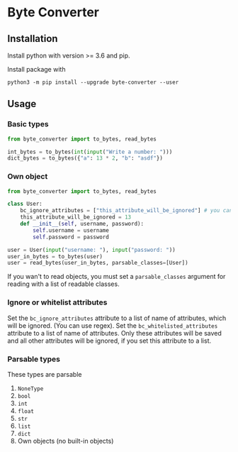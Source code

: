 # Byte Converter

## Installation

Install python with version >= 3.6 and pip.

Install package with
```shell script
python3 -m pip install --upgrade byte-converter --user
```

## Usage

### Basic types

```python
from byte_converter import to_bytes, read_bytes

int_bytes = to_bytes(int(input("Write a number: ")))
dict_bytes = to_bytes({"a": 13 * 2, "b": "asdf"})
```

### Own object

```python
from byte_converter import to_bytes, read_bytes

class User:
    bc_ignore_attributes = ["this_attribute_will_be_ignored"] # you can use regex also
    this_attribute_will_be_ignored = 13
    def __init__(self, username, password):
        self.username = username
        self.password = password

user = User(input("username: "), input("password: "))
user_in_bytes = to_bytes(user)
user = read_bytes(user_in_bytes, parsable_classes=[User])
```

If you wan't to read objects, you must set a `parsable_classes` argument for reading with a list of readable classes.

### Ignore or whitelist attributes

Set the ``bc_ignore_attributes`` attribute to a list of name of attributes, which will be ignored. (You can use regex).
Set the ``bc_whitelisted_attributes`` attribute to a list of name of attributes. Only these attributes will be saved and all other attributes will be ignored, if you set this attribute to a list.


### Parsable types

These types are parsable

1. ``NoneType``
2. ``bool``
3. ``int``
4. ``float``
5. ``str``
6. ``list``
7. ``dict``
8. Own objects (no built-in objects)